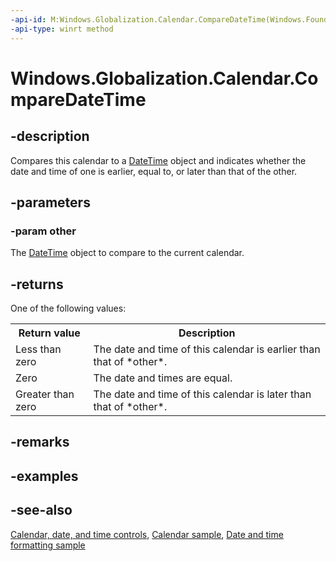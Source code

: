 ```yaml
---
-api-id: M:Windows.Globalization.Calendar.CompareDateTime(Windows.Foundation.DateTime)
-api-type: winrt method
---
```


<!-- Method syntax
public int CompareDateTime(Windows.Foundation.DateTime other)
-->

# Windows.Globalization.Calendar.CompareDateTime

## -description
Compares this calendar to a [DateTime](../windows.foundation/datetime.md) object and indicates whether the date and time of one is earlier, equal to, or later than that of the other.

## -parameters
### -param other
The [DateTime](../windows.foundation/datetime.md) object to compare to the current calendar.

## -returns
One of the following values:

<table>
   <tr><th>Return value</th><th>Description</th></tr>
   <tr><td>Less than zero</td><td>The date and time of this calendar is earlier than that of *other*.</td></tr>
   <tr><td>Zero</td><td>The date and times are equal.</td></tr>
   <tr><td>Greater than zero</td><td>The date and time of this calendar is later than that of *other*.</td></tr>
</table>

## -remarks

## -examples

## -see-also

[Calendar, date, and time controls](/windows/uwp/design/controls-and-patterns/date-and-time), [Calendar sample](https://github.com/Microsoft/Windows-universal-samples/tree/master/Samples/Calendar), [Date and time formatting sample](https://github.com/microsoft/Windows-universal-samples/tree/master/Samples/DateTimeFormatting)
